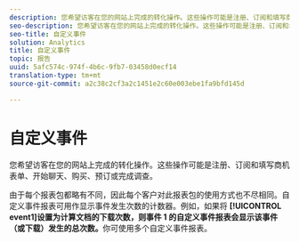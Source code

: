 ```yaml
---
description: 您希望访客在您的网站上完成的转化操作。这些操作可能是注册、订阅和填写商机表单、开始聊天、购买、预订或完成调查。
seo-description: 您希望访客在您的网站上完成的转化操作。这些操作可能是注册、订阅和填写商机表单、开始聊天、购买、预订或完成调查。
seo-title: 自定义事件
solution: Analytics
title: 自定义事件
topic: 报告
uuid: 5afc574c-974f-4b6c-9fb7-03458d0ecf14
translation-type: tm+mt
source-git-commit: a2c38c2cf3a2c1451e2c60e003ebe1fa9bfd145d

---
```



# 自定义事件

您希望访客在您的网站上完成的转化操作。这些操作可能是注册、订阅和填写商机表单、开始聊天、购买、预订或完成调查。

由于每个报表包都略有不同，因此每个客户对此报表包的使用方式也不尽相同。自定义事件报表可用作显示事件发生次数的计数器。例如，如果将 **[!UICONTROL event1]设置为计算文档的下载次数，则事件 1 的自定义事件报表会显示该事件（或下载）发生的总次数。**&#x200B;你可使用多个自定义事件报表。
